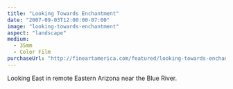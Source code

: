 ```yaml
---
title: "Looking Towards Enchantment"
date: "2007-09-03T12:00:00-07:00"
image: "looking-towards-enchantment"
aspect: "landscape"
medium:
  - 35mm
  - Color Film
purchaseUrl: "http://fineartamerica.com/featured/looking-towards-enchantment-jesse-allen.html"
---
```


Looking East in remote Eastern Arizona near the Blue River.
